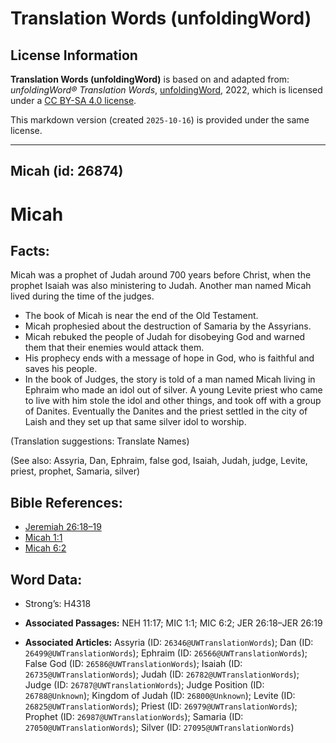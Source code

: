 # Translation Words (unfoldingWord)

## License Information

**Translation Words (unfoldingWord)** is based on and adapted from: _unfoldingWord® Translation Words_, [unfoldingWord](https://unfoldingword.org/utw), 2022, which is licensed under a [CC BY-SA 4.0 license](https://creativecommons.org/licenses/by-sa/4.0/legalcode.en).

This markdown version (created `2025-10-16`) is provided under the same license.



--------------------------------

## Micah (id: 26874)

Micah
=====

Facts:
------

Micah was a prophet of Judah around 700 years before Christ, when the prophet Isaiah was also ministering to Judah. Another man named Micah lived during the time of the judges.

* The book of Micah is near the end of the Old Testament.
* Micah prophesied about the destruction of Samaria by the Assyrians.
* Micah rebuked the people of Judah for disobeying God and warned them that their enemies would attack them.
* His prophecy ends with a message of hope in God, who is faithful and saves his people.
* In the book of Judges, the story is told of a man named Micah living in Ephraim who made an idol out of silver. A young Levite priest who came to live with him stole the idol and other things, and took off with a group of Danites. Eventually the Danites and the priest settled in the city of Laish and they set up that same silver idol to worship.

(Translation suggestions: Translate Names)

(See also: Assyria, Dan, Ephraim, false god, Isaiah, Judah, judge, Levite, priest, prophet, Samaria, silver)

Bible References:
-----------------

* [Jeremiah 26:18–19](https://ref.ly/Jer26:18-Jer26:19)
* [Micah 1:1](https://ref.ly/Mic1:1)
* [Micah 6:2](https://ref.ly/Mic6:2)

Word Data:
----------

* Strong’s: H4318

* **Associated Passages:** NEH 11:17; MIC 1:1; MIC 6:2; JER 26:18–JER 26:19
* **Associated Articles:** Assyria (ID: `26346@UWTranslationWords`); Dan (ID: `26499@UWTranslationWords`); Ephraim (ID: `26566@UWTranslationWords`); False God (ID: `26586@UWTranslationWords`); Isaiah (ID: `26735@UWTranslationWords`); Judah (ID: `26782@UWTranslationWords`); Judge (ID: `26787@UWTranslationWords`); Judge Position (ID: `26788@Unknown`); Kingdom of Judah (ID: `26800@Unknown`); Levite (ID: `26825@UWTranslationWords`); Priest (ID: `26979@UWTranslationWords`); Prophet (ID: `26987@UWTranslationWords`); Samaria (ID: `27050@UWTranslationWords`); Silver (ID: `27095@UWTranslationWords`)

